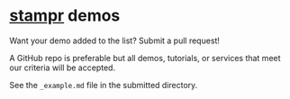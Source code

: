 # [stampr](https://stam.pr/) demos

Want your demo added to the list? Submit a pull request!

A GitHub repo is preferable but all demos, tutorials, or services that meet our criteria will be accepted. 

See the `_example.md` file in the submitted directory.
